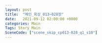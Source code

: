 ```yaml
---
layout: post
title:  "메인_회상_013~028장"
date:   2021-09-12 02:00:00 +0000
categories: Main
Tags: Story Main
SceneCode: ["scene_skip_cp013-028_q1_s10"]
---
```

